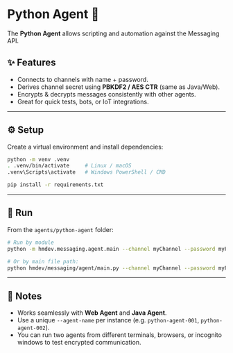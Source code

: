 # Python Agent 🐍

The **Python Agent** allows scripting and automation against the Messaging API.

## ✨ Features
- Connects to channels with name + password.
- Derives channel secret using **PBKDF2 / AES CTR** (same as Java/Web).
- Encrypts & decrypts messages consistently with other agents.
- Great for quick tests, bots, or IoT integrations.

---

## ⚙️ Setup
Create a virtual environment and install dependencies:

```bash
python -m venv .venv
. .venv/bin/activate     # Linux / macOS
.venv\Scripts\activate   # Windows PowerShell / CMD

pip install -r requirements.txt
```

---

## 🚀 Run

From the `agents/python-agent` folder:

```bash
# Run by module
python -m hmdev.messaging.agent.main --channel myChannel --password myPassword --agent-name myAgent

# Or by main file path:
python hmdev/messaging/agent/main.py --channel myChannel --password myPassword --agent-name myAgent
```
---

## 📝 Notes
- Works seamlessly with **Web Agent** and **Java Agent**.
- Use a unique `--agent-name` per instance (e.g. `python-agent-001`, `python-agent-002`).
- You can run two agents from different terminals, browsers, or incognito windows to test encrypted communication.
